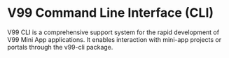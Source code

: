 # V99 Command Line Interface (CLI)

V99 CLI is a comprehensive support system for the rapid development of V99 Mini App applications. It enables interaction with mini-app projects or portals through the v99-cli package.